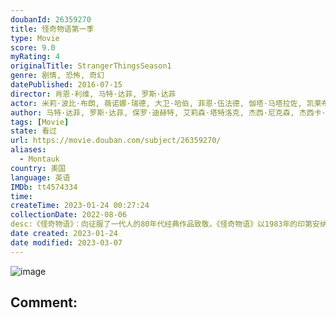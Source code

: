 ```yaml
---
doubanId: 26359270
title: 怪奇物语第一季
type: Movie
score: 9.0
myRating: 4
originalTitle: StrangerThingsSeason1
genre: 剧情, 恐怖, 奇幻
datePublished: 2016-07-15
director: 肖恩·利维, 马特·达菲, 罗斯·达菲
actor: 米莉·波比·布朗, 薇诺娜·瑞德, 大卫·哈伯, 菲恩·伍法德, 伽塔·马塔拉佐, 凯莱布·麦克劳克林, 娜塔莉·戴尔, 查理·希顿, 卡拉·布欧诺, 马修·莫迪恩, 乔·基瑞, 罗布·摩根, 约翰·雷诺兹, 乔·克里斯特, 诺亚·施纳普, 马克·斯达格, 兰德尔·, 托比亚斯·耶利内克, 苏珊·沙尔霍布·拉金, 凯萨琳·戴尔, 安妮斯顿·普莱斯, 婷斯莉·普莱斯, 佩顿·威奇, 罗斯·帕特里奇, 艾米·穆林斯, 克里斯·沙利文, 朗·罗格, 休·, 罗伯特·沃克·布兰乔德, 香农·珀瑟, 斯特凡妮·巴特勒, 尤赖亚·谢尔顿, 艾米·西米茨, 贝瑟妮·安妮·林德, 切尔西·塔尔玛琪, 蔡斯·斯托克斯, 迈尔斯·穆森登, 琳达·康, 杰基·达拉斯
author: 马特·达菲, 罗斯·达菲, 保罗·迪赫特, 艾莉森·塔特洛克, 杰西·尼克森, 杰西卡·梅克伦堡, 贾斯汀·多布尔
tags: [Movie]
state: 看过
url: https://movie.douban.com/subject/26359270/
aliases:
  - Montauk
country: 美国
language: 英语
IMDb: tt4574334
time: 
createTime: 2023-01-24 00:27:24
collectionDate: 2022-08-06
desc:《怪奇物语》：向征服了一代人的80年代经典作品致敬。《怪奇物语》以1983年的印第安纳州为背景，一个小男孩莫名其妙地消失了。当朋友、家人和当地警察寻找答案时，他们都被卷入一个非同寻常的谜团，其...
date created: 2023-01-24
date modified: 2023-03-07
---
```


![image](p2364206200.jpg)

Comment:
---

